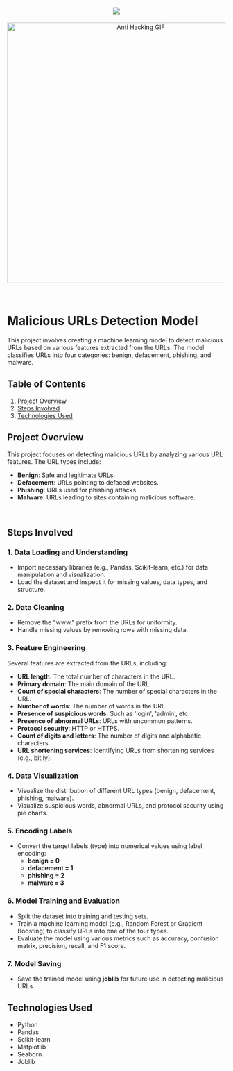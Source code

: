 <h1 align="center">
    <img src="https://readme-typing-svg.herokuapp.com/?font=Righteous&size=35&color=00BFFF&center=true&vCenter=true&width=700&height=100&duration=7000&lines=Hello+Everyone+👋;I+hope+this+project+is+useful+to+you+❤;" />
</h1>

<p align="center">
  <img src="https://adcy.io/wp-content/uploads/2020/04/anti-hacking.gif" alt="Anti Hacking GIF" width="600" />
</p>
<br>

# Malicious URLs Detection Model

This project involves creating a machine learning model to detect malicious URLs based on various features extracted from the URLs. The model classifies URLs into four categories: benign, defacement, phishing, and malware.

## Table of Contents
1. [Project Overview](#project-overview)
2. [Steps Involved](#steps-involved)
3. [Technologies Used](#technologies-used)

## Project Overview
This project focuses on detecting malicious URLs by analyzing various URL features. The URL types include:
- **Benign**: Safe and legitimate URLs.
- **Defacement**: URLs pointing to defaced websites.
- **Phishing**: URLs used for phishing attacks.
- **Malware**: URLs leading to sites containing malicious software.
<br>

## Steps Involved

### 1. Data Loading and Understanding
- Import necessary libraries (e.g., Pandas, Scikit-learn, etc.) for data manipulation and visualization.
- Load the dataset and inspect it for missing values, data types, and structure.

### 2. Data Cleaning
- Remove the "www." prefix from the URLs for uniformity.
- Handle missing values by removing rows with missing data.

### 3. Feature Engineering
Several features are extracted from the URLs, including:
- **URL length**: The total number of characters in the URL.
- **Primary domain**: The main domain of the URL.
- **Count of special characters**: The number of special characters in the URL.
- **Number of words**: The number of words in the URL.
- **Presence of suspicious words**: Such as 'login', 'admin', etc.
- **Presence of abnormal URLs**: URLs with uncommon patterns.
- **Protocol security**: HTTP or HTTPS.
- **Count of digits and letters**: The number of digits and alphabetic characters.
- **URL shortening services**: Identifying URLs from shortening services (e.g., bit.ly).

### 4. Data Visualization
- Visualize the distribution of different URL types (benign, defacement, phishing, malware).
- Visualize suspicious words, abnormal URLs, and protocol security using pie charts.

### 5. Encoding Labels
- Convert the target labels (type) into numerical values using label encoding:
  - **benign = 0**
  - **defacement = 1**
  - **phishing = 2**
  - **malware = 3**

### 6. Model Training and Evaluation
- Split the dataset into training and testing sets.
- Train a machine learning model (e.g., Random Forest or Gradient Boosting) to classify URLs into one of the four types.
- Evaluate the model using various metrics such as accuracy, confusion matrix, precision, recall, and F1 score.

### 7. Model Saving
- Save the trained model using **joblib** for future use in detecting malicious URLs.

## Technologies Used
- Python
- Pandas
- Scikit-learn
- Matplotlib
- Seaborn
- Joblib
